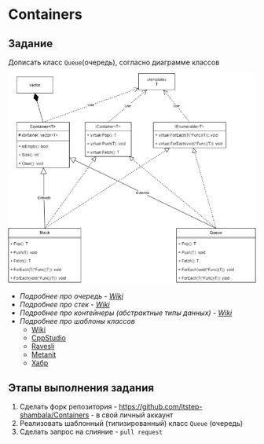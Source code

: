# Containers

## Задание

Дописать класс `Queue`(очередь), согласно диаграмме классов

![Диаграмма классов](container.png)

- *Подробнее про очередь - [Wiki](https://ru.wikipedia.org/wiki/Очередь_(программирование))*
- *Подробнее про стек - [Wiki](https://ru.wikipedia.org/wiki/Стек)*
- *Подробнее про контейнеры (абстрактные типы данных) - [Wiki](https://ru.wikipedia.org/wiki/Абстрактный_тип_данных)*
- *Подробнее про шаблоны классов* 
    * [Wiki](https://ru.wikipedia.org/wiki/Шаблоны_C%2B%2B)
    * [CppStudio](http://cppstudio.com/post/5188/)
    * [Ravesli](https://ravesli.com/urok-175-shablony-klassov/)
    * [Metanit](https://metanit.com/cpp/tutorial/9.1.php)
    * [Хабр](https://habr.com/ru/post/436880/)
## Этапы выполнения задания
1. Сделать форк репозитория - https://github.com/itstep-shambala/Containers - в свой личный аккаунт
2. Реализовать шаблонный (типизированный) класс `Queue` (очередь)
3. Сделать запрос на слияние - `pull request`
